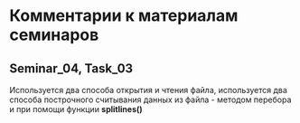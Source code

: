 # Комментарии к материалам семинаров

## Seminar_04, Task_03

Используется два способа открытия и чтения файла, используется два способа построчного считывания данных из файла - методом перебора и при помощи функции **splitlines()**
